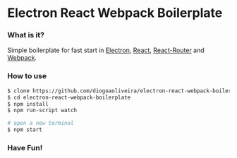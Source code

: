 # Electron React Webpack Boilerplate

### What is it?
Simple boilerplate for fast start in [Electron](http://electron.atom.io), [React](https://facebook.github.io/react/), [React-Router](https://github.com/ReactTraining/react-router) and [Webpack](https://webpack.github.io/).

### How to use
```sh
$ clone https://github.com/diogoaoliveira/electron-react-webpack-boilerplate.git
$ cd electron-react-webpack-boilerplate
$ npm install
$ npm run-script watch

# open a new terminal
$ npm start
```
### Have Fun!
